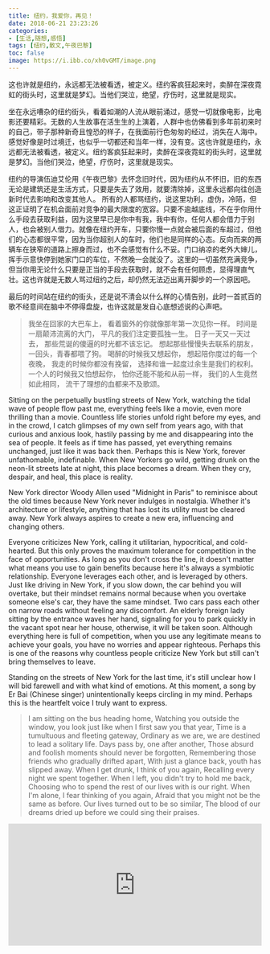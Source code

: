 ```yaml
---
title: 纽约，我爱你，再见！
date: 2018-06-21 23:23:26
categories:
- [生活,随想,感悟]
tags: [纽约,散文,午夜巴黎]
toc: false
image: https://i.ibb.co/xh0vGMT/image.png
---
```

这也许就是纽约，永远都无法被看透，被定义。纽约客疯狂起来时，卖醉在深夜霓虹的街头时，这里就是梦幻。当他们哭泣，绝望，疗伤时，这里就是现实。
<!-- more -->
坐在永远嘈杂的纽约街头，看着如潮的人流从眼前涌过，感觉一切就像电影，比电影还要精彩。无数的人生故事在活生生的上演着，人群中也仿佛看到多年前初来时的自己，带子那种新奇且惶恐的样子，在我面前行色匆匆的经过，消失在人海中。感觉好像是时过境迁，也似乎一切都还和当年一样，没有变。这也许就是纽约，永远都无法被看透，被定义。纽约客疯狂起来时，卖醉在深夜霓虹的街头时，这里就是梦幻。当他们哭泣，绝望，疗伤时，这里就是现实。

纽约的导演伍迪艾伦用《午夜巴黎》去怀念旧时代，因为纽约从不怀旧，旧的东西无论是建筑还是生活方式，只要是失去了效用，就要清除掉，这里永远都向往创造新时代去影响和改变其他人。
所有的人都骂纽约，说这里功利，虚伪，冷陌，但这正证明了在机会面前对竞争的最大限度的宽容。只要不逾越底线，不在乎你用什么手段去获取利益，因为这里早已是你中有我，我中有你，任何人都会借力于别人，也会被别人借力。就像在纽约开车，只要你慢一点就会被后面的车超过，但他们的心态都很平常，因为当你超别人的车时，他们也是同样的心态。反向而来的两辆车在狭窄的道路上擦身而过，也不会感觉有什么不妥。门口纳凉的老外大婶儿，挥手示意快停到她家门口的车位，不然晚一会就没了。这里的一切虽然充满竞争，但当你用无论什么只要是正当的手段去获取时，就不会有任何顾虑，显得理直气壮。这也许就是无数人骂过纽约之后，却仍然无法迈出离开脚步的一个原因吧。

最后的时间站在纽约的街头，还是说不清会以什么样的心情告别，此时一首贰百的歌不经意间在脑中不停得盘旋，也许这就是发自心底想述说的心声吧。

>我坐在回家的大巴车上，
看着窗外的你就像那年第一次见你一样。
时间是一扇颠沛流离的大门，
平凡的我们注定要孤独一生。
日子一天又一天过去，
那些荒诞的傻逼的时光都不该忘记。
想起那些慢慢失去联系的朋友，
一回头，青春都喂了狗。
喝醉的时候我又想起你，
想起陪你度过的每一个夜晚，
我走的时候你都没有挽留，
选择和谁一起度过余生是我们的权利。
一个人的时候我又怕想起你，
怕你还能不能和从前一样，
我们的人生竟然如此相同，
流干了理想的血都来不及歌颂。

Sitting on the perpetually bustling streets of New York, watching the tidal wave of people flow past me, everything feels like a movie, even more thrilling than a movie. Countless life stories unfold right before my eyes, and in the crowd, I catch glimpses of my own self from years ago, with that curious and anxious look, hastily passing by me and disappearing into the sea of people. It feels as if time has passed, yet everything remains unchanged, just like it was back then. Perhaps this is New York, forever unfathomable, indefinable. When New Yorkers go wild, getting drunk on the neon-lit streets late at night, this place becomes a dream. When they cry, despair, and heal, this place is reality.

New York director Woody Allen used "Midnight in Paris" to reminisce about the old times because New York never indulges in nostalgia. Whether it's architecture or lifestyle, anything that has lost its utility must be cleared away. New York always aspires to create a new era, influencing and changing others.

Everyone criticizes New York, calling it utilitarian, hypocritical, and cold-hearted. But this only proves the maximum tolerance for competition in the face of opportunities. As long as you don't cross the line, it doesn't matter what means you use to gain benefits because here it's always a symbiotic relationship. Everyone leverages each other, and is leveraged by others. Just like driving in New York, if you slow down, the car behind you will overtake, but their mindset remains normal because when you overtake someone else's car, they have the same mindset. Two cars pass each other on narrow roads without feeling any discomfort. An elderly foreign lady sitting by the entrance waves her hand, signaling for you to park quickly in the vacant spot near her house, otherwise, it will be taken soon. Although everything here is full of competition, when you use any legitimate means to achieve your goals, you have no worries and appear righteous. Perhaps this is one of the reasons why countless people criticize New York but still can't bring themselves to leave.

Standing on the streets of New York for the last time, it's still unclear how I will bid farewell and with what kind of emotions. At this moment, a song by Er Bai (Chinese singer) unintentionally keeps circling in my mind. Perhaps this is the heartfelt voice I truly want to express.

>I am sitting on the bus heading home, 
Watching you outside the window, you look just like when I first saw you that year,
Time is a tumultuous and fleeting gateway,
Ordinary as we are, we are destined to lead a solitary life.
Days pass by, one after another,
Those absurd and foolish moments should never be forgotten,
Remembering those friends who gradually drifted apart,
With just a glance back, youth has slipped away.
When I get drunk, I think of you again,
Recalling every night we spent together.
When I left, you didn't try to hold me back,
Choosing who to spend the rest of our lives with is our right.
When I'm alone, I fear thinking of you again,
Afraid that you might not be the same as before.
Our lives turned out to be so similar,
The blood of our dreams dried up before we could sing their praises.

<div style="padding:48.17% 0 0 0;position:relative;">
<iframe src="https://www.youtube.com/embed/vjvJaSvFf4I" title="YouTube video player" frameborder="0" allow="accelerometer; autoplay; clipboard-write; encrypted-media; gyroscope; picture-in-picture; web-share" allowfullscreen style="position:absolute;top:0;left:0;width:100%;height:100%;"></iframe>
</div>
